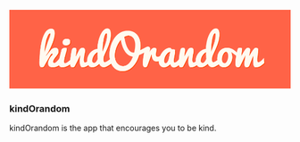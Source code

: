![Alt text](/app/assets/images/kindOrandom-logo.png)

### kindOrandom

kindOrandom is the app that encourages you to be kind.
